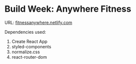 # Build Week: Anywhere Fitness

URL: [fitnessanywhere.netlify.com](fitnessanywhere.netlify.com)

Dependencies used: 
1. Create React App
1. styled-components
1. normalize.css
1. react-router-dom

